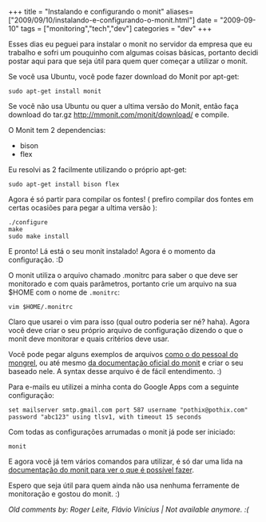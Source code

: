 +++
title = "Instalando e configurando o monit"
aliases=["2009/09/10/instalando-e-configurando-o-monit.html"]
date = "2009-09-10"
tags = ["monitoring","tech","dev"]
categories = "dev"
+++

Esses dias eu peguei para instalar o monit no servidor da empresa que
eu trabalho e sofri um pouquinho com algumas coisas básicas, portanto
decidi postar aqui para que seja útil para quem quer começar a
utilizar o monit.

Se você usa Ubuntu, você pode fazer download do Monit por apt-get:

    sudo apt-get install monit

Se você não usa Ubuntu ou quer a ultima versão do Monit, então faça
download do tar.gz http://mmonit.com/monit/download/ e compile.

O Monit tem 2 dependencias:

* bison
* flex

Eu resolvi as 2 facilmente utilizando o próprio apt-get:

`sudo apt-get install bison flex`

Agora é só partir para compilar os fontes! ( prefiro compilar dos
fontes em certas ocasiões para pegar a ultima versão ):

    ./configure
    make
    sudo make install

E pronto! Lá está o seu monit instalado! Agora é o momento da
configuração. :D

O monit utiliza o arquivo chamado .monitrc para saber o que deve ser
monitorado e com quais parâmetros, portanto crie um arquivo na sua
$HOME com o nome de `.monitrc`:

    vim $HOME/.monitrc

Claro que usarei o vim para isso (qual outro poderia ser né? haha).
Agora você deve criar o seu próprio arquivo de configuração dizendo
o que o monit deve monitorar e quais critérios deve usar.

Você pode pegar alguns exemplos de arquivos
[como o do pessoal do mongrel](http://mongrel.rubyforge.org/browser/trunk/examples/monitrc "Arquivo do pessoal do mongrel"),
ou até mesmo [da documentação oficial do monit](http://mmonit.com/monit/documentation/monit.html#how_to_monitor ".monitrc exemplo na documentação oficial")
e criar o seu baseado nele. A syntax desse arquivo é de fácil
entendimento. :)

Para e-mails eu utilizei a minha conta do Google Apps com a seguinte configuração:

    set mailserver smtp.gmail.com port 587 username "pothix@pothix.com" password "abc123" using tlsv1, with timeout 15 seconds

Com todas as configurações arrumadas o monit já pode ser iniciado:

    monit

E agora você já tem vários comandos para utilizar, é só dar uma lida na
[documentação do monit para ver o que é possível fazer](http://mmonit.com/monit/documentation/monit.html#general_operation "Comandos do monit").

Espero que seja útil para quem ainda não usa nenhuma ferramente de
monitoração e gostou do monit. :)



_Old comments by: Roger Leite, Flávio Vinícius | Not available anymore. :(_
